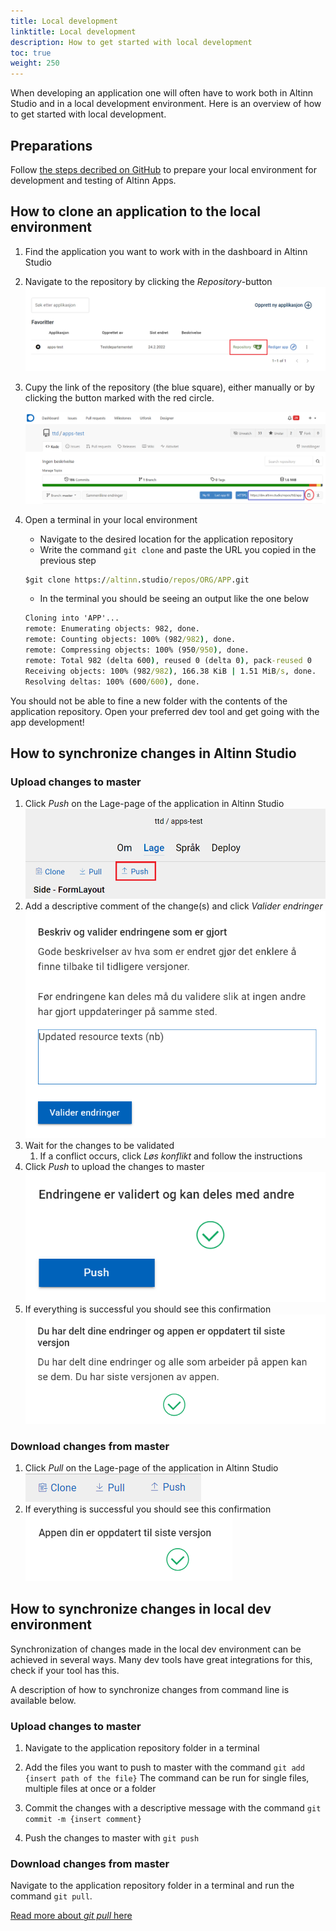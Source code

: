 ```yaml
---
title: Local development
linktitle: Local development
description: How to get started with local development
toc: true
weight: 250
---
```


When developing an application one will often  have to work both in Altinn Studio 
and in a local development environment.
Here is an overview of how to get started with local development.

## Preparations

Follow [the steps decribed on GitHub](https://github.com/Altinn/altinn-studio/blob/master/LOCALAPP.md#prerequisites)
to prepare your local environment for development and testing of Altinn Apps.

## How to clone an application to the local environment

1. Find the application you want to work with in the dashboard in Altinn Studio

2. Navigate to the repository by clicking the _Repository_-button
    ![Repositoryknappen markert i et bilde](find-app-in-dashboard.png)

3. Cupy the link of the repository (the blue square), either manually
   or by clicking the button marked with the red circle.

    ![Markert url til repository i Gitea i et bilde](copy-repo-link.png)

4. Open a terminal in your local environment
    - Navigate to the desired location for the application repository
    - Write the command `git clone` and paste the URL you copied in the previous step
   
    ```cmd
    $git clone https://altinn.studio/repos/ORG/APP.git
    ```
   
    - In the terminal you should be seeing an output like the one below
   
    ```cmd
    Cloning into 'APP'...
    remote: Enumerating objects: 982, done.
    remote: Counting objects: 100% (982/982), done.
    remote: Compressing objects: 100% (950/950), done.
    remote: Total 982 (delta 600), reused 0 (delta 0), pack-reused 0 
    Receiving objects: 100% (982/982), 166.38 KiB | 1.51 MiB/s, done.
    Resolving deltas: 100% (600/600), done.
    ```

You should not be able to fine a new folder with the contents of the application repository.
Open your preferred dev tool and get going with the app development!

## How to synchronize changes in Altinn Studio

### Upload changes to master

1. Click _Push_ on the Lage-page of the application in Altinn Studio
   ![Push-knappen markert i Altin Studio](push-button-in-studio.png)
2. Add a descriptive comment of the change(s) and click _Valider endringer_
    ![Commitmelding og valider-endringer illustrert](commit-message.png)
3. Wait for the changes to be validated
   1. If a conflict occurs, click _Løs konflikt_ and follow the instructions
4. Click _Push_ to upload the changes to master
    ![Push knappen illustrert](push.png)
5. If everything is successful you should see this confirmation
    ![Push bekreftelse](push-confirmation.png)

### Download changes from master

1. Click _Pull_ on the Lage-page of the application in Altinn Studio
   ![Pull markert i Altinn Studio](pull.png)
2. If everything is successful you should see this confirmation
    ![Push bekreftelse](pull-successful.png)

## How to synchronize changes in local dev environment

Synchronization of changes made in the local dev environment can be achieved in several ways.
Many dev tools have great integrations for this, 
check if your tool has this.

A description of how to synchronize changes from command line 
is available below.

### Upload changes to master

1. Navigate to the application repository folder in a terminal

2. Add the files you want to push to master with the command `git add {insert path of the file}`
   The command can be run for single files, multiple files at once or a folder

3. Commit the changes with a descriptive message with the command `git commit -m {insert comment}`

4. Push the changes to master with `git push` 

### Download changes from master

Navigate to the application repository folder in a terminal and run the command `git pull`.

[Read more about _git pull_ here](https://git-scm.com/docs/git-pull)